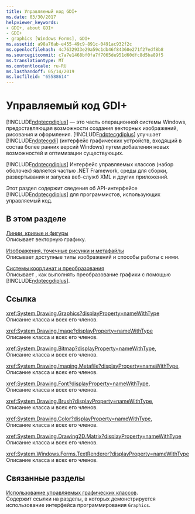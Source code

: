 ```yaml
---
title: Управляемый код GDI+
ms.date: 03/30/2017
helpviewer_keywords:
- GDI+, about GDI+
- GDI+
- graphics [Windows Forms], GDI+
ms.assetid: a98a76ab-e455-49c9-891c-0491ac932f2c
ms.openlocfilehash: 4c7632933e29a59c1db46f84360e271f27edf8b8
ms.sourcegitcommit: c7a7e1468bf0fa7f7065de951d60dfc8d5ba89f5
ms.translationtype: MT
ms.contentlocale: ru-RU
ms.lasthandoff: 05/14/2019
ms.locfileid: "65588614"
---
```

# <a name="about-gdi-managed-code"></a>Управляемый код GDI+
[!INCLUDE[ndptecgdiplus](../../../../includes/ndptecgdiplus-md.md)] — это часть операционной системы Windows, предоставляющая возможности создания векторных изображений, рисования и оформления. [!INCLUDE[ndptecgdiplus](../../../../includes/ndptecgdiplus-md.md)] улучшает [!INCLUDE[ndptecgdi](../../../../includes/ndptecgdi-md.md)] (интерфейс графических устройств, входящий в состав более ранних версий Windows) путем добавления новых возможностей и оптимизации существующих.  
  
 [!INCLUDE[ndptecgdiplus](../../../../includes/ndptecgdiplus-md.md)] Интерфейс управляемых классов (набор оболочек) является частью .NET Framework, среды для сборки, развертывания и запуска веб-служб XML и других приложений.  
  
 Этот раздел содержит сведения об API-интерфейсе [!INCLUDE[ndptecgdiplus](../../../../includes/ndptecgdiplus-md.md)] для программистов, использующих управляемый код.  
  
## <a name="in-this-section"></a>В этом разделе  
 [Линии, кривые и фигуры](lines-curves-and-shapes.md)  
 Описывает векторную графику.  
  
 [Изображения, точечные рисунки и метафайлы](images-bitmaps-and-metafiles.md)  
 Описывает доступные типы изображений и способы работы с ними.  
  
 [Системы координат и преобразования](coordinate-systems-and-transformations.md)  
 Описывает , как выполнять преобразование графики с помощью [!INCLUDE[ndptecgdiplus](../../../../includes/ndptecgdiplus-md.md)].  
  
## <a name="reference"></a>Ссылка  
 <xref:System.Drawing.Graphics?displayProperty=nameWithType>  
 Описание класса и всех его членов.  
  
 <xref:System.Drawing.Image?displayProperty=nameWithType>  
 Описание класса и всех его членов.  
  
 <xref:System.Drawing.Bitmap?displayProperty=nameWithType>,  
 Описание класса и всех его членов.  
  
 <xref:System.Drawing.Imaging.Metafile?displayProperty=nameWithType>,  
 Описание класса и всех его членов.  
  
 <xref:System.Drawing.Font?displayProperty=nameWithType>,  
 Описание класса и всех его членов.  
  
 <xref:System.Drawing.Brush?displayProperty=nameWithType>,  
 Описание класса и всех его членов.  
  
 <xref:System.Drawing.Color?displayProperty=nameWithType>,  
 Описание класса и всех его членов.  
  
 <xref:System.Drawing.Drawing2D.Matrix?displayProperty=nameWithType>  
 Описание класса и всех его членов.  
  
 <xref:System.Windows.Forms.TextRenderer?displayProperty=nameWithType>  
 Описание класса и всех его членов.  
  
## <a name="related-sections"></a>Связанные разделы  
 [Использование управляемых графических классов](using-managed-graphics-classes.md).  
 Содержит ссылки на разделы, в которых демонстрируется использование интерфейса программирования `Graphics`.
